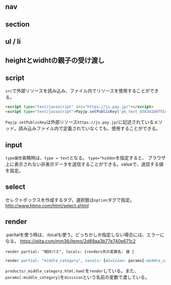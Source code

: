 ## nav
## section
## ul / li
## heightとwidhtの親子の受け渡し

## script
`src`で外部リソースを読み込み、ファイル内でリソースを使用することができる。

```html
<script type="text/javascript" src="https://js.pay.jp/"></script>
<script type="text/javascript">Payjp.setPublicKey('pk_test_0383a1b8f91e8a6e3ea0e2a9');</script>
```
`Payjp.setPublicKey`は外部リソース`https://js.pay.jp/`に記述されているメソッド。読み込みファイル内で定義されていなくても、使用することができる。

## input
`type属性`省略時は、`type = text`となる。
`type="hidden`を指定すると、 ブラウザ上に表示されない非表示データを送信することができる。valueで、送信する値を設定。

## select
セレクトボックスを作成するタグ。選択肢は`option`タグで指定。
http://www.htmq.com/html/select.shtml

## render
:paritalを使う時は、:localも使う。どっちかしか指定しない場合には、エラーになる。
https://qiita.com/mm36/items/2d89aa3b77e740e671c2

```
render partial: "相対パス", locals: {renders先の変数名: 値 }
```
```products_controller.rb
render partial: "middle_category", locals: {division: params[:middle_category]}
```
`products/_middle_category.html.haml`を`render`している。また、`params[:middle_category]`を`division`という名前の変数で渡している。


